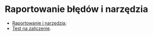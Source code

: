 # Raportowanie błędów i narzędzia

- [Raportowanie i narzędzia](https://github.com/wojciech11/se_bug_raporting_and_issue_tracking_tools);
- [Test na zaliczenie](egzamin.md).
